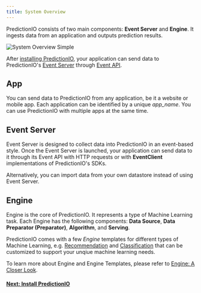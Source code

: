 ```yaml
---
title: System Overview
---
```


PredictionIO consists of two main components: **Event Server** and **Engine**.
It ingests data from an application and outputs prediction results.

![System Overview Simple](/images/system-overview-simple.png)


After [installing PredictionIO](/install), your application can
send data to PredictionIO's [Event Server](/datacollection/overview.html)
through [Event API](/datacollection/eventapi.html).

## App

You can send data to PredictionIO from any application, be it a website or
mobile app. Each application can be identified by a unique *app_name*. You can
use PredictionIO with multiple apps at the same time.

## Event Server

Event Server is designed to collect data into PredictionIO in an event-based
style. Once the Event Server is launched, your application can send data to it
through its Event API with HTTP requests or with **EventClient** implementations
of PredictionIO's SDKs.

Alternatively, you can import data from your own datastore instead of using
Event Server.

## Engine

Engine is the core of PredictionIO. It represents a type of Machine Learning
task. Each Engine has the following components: **Data Source**, **Data
Preparator (Preparator)**, **Algorithm**, and **Serving**.

PredictionIO comes with a few *Engine* templates for different types of Machine
Learning, e.g. [Recommendation](/recommendation/quickstart.html) and
[Classification](/classification/quickstart.html) that can be customized to
support your unqiue machine learning needs.

To learn more about Engine and Engine Templates, please refer to [Engine: A
Closer Look](/start/engines.html).


#### [Next: Install PredictionIO](/install)
